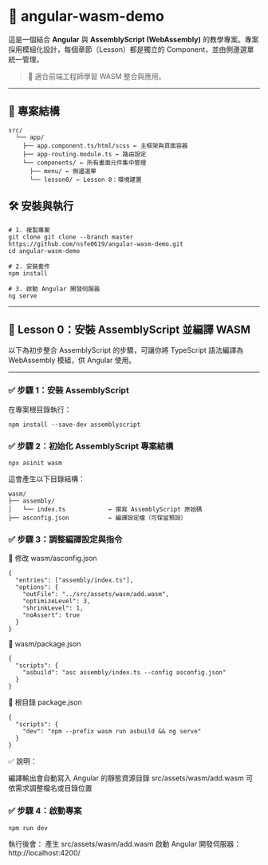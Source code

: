 # 🚀 angular-wasm-demo

這是一個結合 **Angular** 與 **AssemblyScript (WebAssembly)** 的教學專案。專案採用模組化設計，每個章節（Lesson）都是獨立的 Component，並由側邊選單統一管理。

> 📘 適合前端工程師學習 WASM 整合與應用。

---

## 📁 專案結構

```
src/ 
  └── app/ 
    ├── app.component.ts/html/scss ← 主框架與頁面容器 
    ├── app-routing.module.ts ← 路由設定 
    └── components/ ← 所有畫面元件集中管理 
      ├── menu/ ← 側邊選單 
      └── lesson0/ ← Lesson 0：環境建置 
```

## 🛠️ 安裝與執行

```
# 1. 複製專案
git clone git clone --branch master https://github.com/nsfe0619/angular-wasm-demo.git
cd angular-wasm-demo

# 2. 安裝套件
npm install

# 3. 啟動 Angular 開發伺服器
ng serve
```
---
## 📘 Lesson 0：安裝 AssemblyScript 並編譯 WASM

以下為初步整合 AssemblyScript 的步驟，可讓你將 TypeScript 語法編譯為 WebAssembly 模組，供 Angular 使用。

---

### ✅ 步驟 1：安裝 AssemblyScript

在專案根目錄執行：

```
npm install --save-dev assemblyscript
```

### ✅ 步驟 2：初始化 AssemblyScript 專案結構
```
npx asinit wasm
```
這會產生以下目錄結構：
```
wasm/
├── assembly/
│   └── index.ts            ← 撰寫 AssemblyScript 原始碼
├── asconfig.json           ← 編譯設定檔（可保留預設）
```
### ✅ 步驟 3：調整編譯設定與指令
📄 修改 wasm/asconfig.json
```
{
  "entries": ["assembly/index.ts"],
  "options": {
    "outFile": "../src/assets/wasm/add.wasm",
    "optimizeLevel": 3,   
    "shrinkLevel": 1,     
    "noAssert": true      
  }
}
```
📄 wasm/package.json
```
{
  "scripts": {
    "asbuild": "asc assembly/index.ts --config asconfig.json"
  }
}
```
📄 根目錄 package.json
```
{
  "scripts": {
    "dev": "npm --prefix wasm run asbuild && ng serve"
  }
}
```
✅ 說明：

編譯輸出會自動寫入 Angular 的靜態資源目錄 src/assets/wasm/add.wasm
可依需求調整檔名或目錄位置

### ✅ 步驟 4：啟動專案
```
npm run dev
```
執行後會：
產生 src/assets/wasm/add.wasm
啟動 Angular 開發伺服器：http://localhost:4200/
